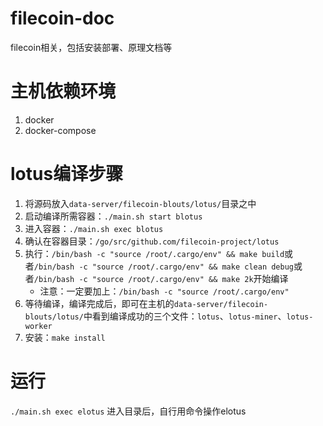 # filecoin-doc
filecoin相关，包括安装部署、原理文档等

# 主机依赖环境
1. docker
2. docker-compose

# lotus编译步骤
1. 将源码放入`data-server/filecoin-blouts/lotus/`目录之中
2. 启动编译所需容器：`./main.sh start blotus`
3. 进入容器：`./main.sh exec blotus`
4. 确认在容器目录：`/go/src/github.com/filecoin-project/lotus`
5. 执行：`/bin/bash -c "source /root/.cargo/env" && make build`或者`/bin/bash -c "source /root/.cargo/env" && make clean debug`或者`/bin/bash -c "source /root/.cargo/env" && make 2k`开始编译
    * 注意：一定要加上：`/bin/bash -c "source /root/.cargo/env"`
6. 等待编译，编译完成后，即可在主机的`data-server/filecoin-blouts/lotus/`中看到编译成功的三个文件：`lotus`、`lotus-miner`、`lotus-worker`
7. 安装：`make install`

# 运行
`./main.sh exec elotus`
进入目录后，自行用命令操作elotus
